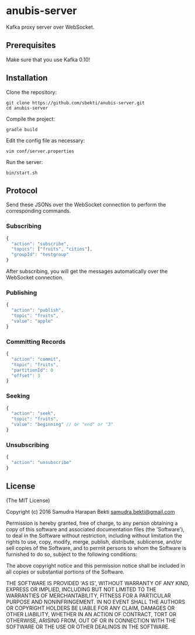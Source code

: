 # anubis-server
Kafka proxy server over WebSocket.

## Prerequisites
Make sure that you use Kafka 0.10!

## Installation
Clone the repository:
~~~shell
git clone https://github.com/sbekti/anubis-server.git
cd anubis-server
~~~
Compile the project:
~~~shell
gradle build
~~~
Edit the config file as necessary:
~~~shell
vim conf/server.properties
~~~
Run the server:
~~~shell
bin/start.sh
~~~

## Protocol

Send these JSONs over the WebSocket connection to perform the corresponding commands.

### Subscribing
~~~javascript
{
  "action": "subscribe",
  "topics": ["fruits", "cities"],
  "groupId": "testgroup"
}
~~~
After subscribing, you will get the messages automatically over the WebSocket connection.

### Publishing
~~~javascript
{
  "action": "publish",
  "topic": "fruits",
  "value": "apple"
}
~~~

### Committing Records
~~~javascript
{
  "action": "commit",
  "topic": "fruits",
  "partitionId": 0
  "offset": 3
}
~~~

### Seeking
~~~javascript
{
  "action": "seek",
  "topic": "fruits",
  "value": "beginning" // or "end" or "3"
}
~~~

### Unsubscribing
~~~javascript
{
  "action": "unsubscribe"
}
~~~

## License

(The MIT License)

Copyright (c) 2016 Samudra Harapan Bekti <samudra.bekti@gmail.com>

Permission is hereby granted, free of charge, to any person obtaining
a copy of this software and associated documentation files (the
'Software'), to deal in the Software without restriction, including
without limitation the rights to use, copy, modify, merge, publish,
distribute, sublicense, and/or sell copies of the Software, and to
permit persons to whom the Software is furnished to do so, subject to
the following conditions:

The above copyright notice and this permission notice shall be
included in all copies or substantial portions of the Software.

THE SOFTWARE IS PROVIDED 'AS IS', WITHOUT WARRANTY OF ANY KIND,
EXPRESS OR IMPLIED, INCLUDING BUT NOT LIMITED TO THE WARRANTIES OF
MERCHANTABILITY, FITNESS FOR A PARTICULAR PURPOSE AND NONINFRINGEMENT.
IN NO EVENT SHALL THE AUTHORS OR COPYRIGHT HOLDERS BE LIABLE FOR ANY
CLAIM, DAMAGES OR OTHER LIABILITY, WHETHER IN AN ACTION OF CONTRACT,
TORT OR OTHERWISE, ARISING FROM, OUT OF OR IN CONNECTION WITH THE
SOFTWARE OR THE USE OR OTHER DEALINGS IN THE SOFTWARE.
